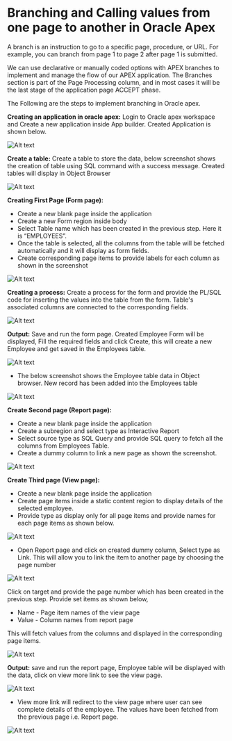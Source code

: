# Branching and Calling values from one page to another in Oracle Apex

A branch is an instruction to go to a specific page, procedure, or URL. For example, you can
branch from page 1 to page 2 after page 1 is submitted.

We can use declarative or manually coded options with APEX branches to implement and
manage the flow of our APEX application. The Branches section is part of the Page Processing
column, and in most cases it will be the last stage of the application page ACCEPT phase.

The Following are the steps to implement branching in Oracle apex.

**Creating an application in oracle apex:** Login to Oracle apex workspace and Create a
new application inside App builder. Created Application is shown below.

   ![Alt text](https://github.com/Protontech-1803/Web-Technology/blob/main/Branching_and_Calling_values_from_one_page_to_another_in_Oracle_Apex/R1.png)
   
 **Create a table:** Create a table to store the data, below screenshot shows the creation of table using SQL command with a success message. Created tables will display in Object Browser
 
 ![Alt text](https://github.com/Protontech-1803/Web-Technology/blob/main/Branching_and_Calling_values_from_one_page_to_another_in_Oracle_Apex/R2.png)
 
**Creating First Page (Form page):** 
  - Create a new blank page inside the application
  - Create a new Form region inside body
  - Select Table name which has been created in the previous step. Here it is “EMPLOYEES”.
  - Once the table is selected, all the columns from the table will be fetched automatically and it will display as form fields.
  - Create corresponding page items to provide labels for each column as shown in the screenshot

  ![Alt text](https://github.com/Protontech-1803/Web-Technology/blob/main/Branching_and_Calling_values_from_one_page_to_another_in_Oracle_Apex/R3.png)
  
**Creating a process:** Create a process for the form and provide the PL/SQL code for inserting the values into the table from the form. Table&#39;s associated columns are connected to the corresponding fields.

  ![Alt text](https://github.com/Protontech-1803/Web-Technology/blob/main/Branching_and_Calling_values_from_one_page_to_another_in_Oracle_Apex/R4.png)
  
**Output:** Save and run the form page. Created Employee Form will be displayed, Fill the required fields and click Create, this will create a new Employee and get saved in the Employees table.

  ![Alt text](https://github.com/Protontech-1803/Web-Technology/blob/main/Branching_and_Calling_values_from_one_page_to_another_in_Oracle_Apex/R5.png)
  
  - The below screenshot shows the Employee table data in Object browser. New record has
been added into the Employees table

  ![Alt text](https://github.com/Protontech-1803/Web-Technology/blob/main/Branching_and_Calling_values_from_one_page_to_another_in_Oracle_Apex/R6.png)
  
**Create Second page (Report page):**
  - Create a new blank page inside the application
  - Create a subregion and select type as Interactive Report
  - Select source type as SQL Query and provide SQL query to fetch all the columns from Employees Table.
  - Create a dummy column to link a new page as shown the screenshot.


  ![Alt text](https://github.com/Protontech-1803/Web-Technology/blob/main/Branching_and_Calling_values_from_one_page_to_another_in_Oracle_Apex/R7.png)
  
**Create Third page (View page):**
  - Create a new blank page inside the application
  - Create page items inside a static content region to display details of the selected employee.
  - Provide type as display only for all page items and provide names for each page items as shown below.
  
  ![Alt text](https://github.com/Protontech-1803/Web-Technology/blob/main/Branching_and_Calling_values_from_one_page_to_another_in_Oracle_Apex/R8.png)
  
  - Open Report page and click on created dummy column, Select type as Link. This will allow you to link the item to another page by choosing the page number


  ![Alt text](https://github.com/Protontech-1803/Web-Technology/blob/main/Branching_and_Calling_values_from_one_page_to_another_in_Oracle_Apex/R9.png)
  
  Click on target and provide the page number which has been created in the previous step.
 Provide set items as shown below,
 - Name - Page item names of the view page
 - Value - Column names from report page

This will fetch values from the columns and displayed in the corresponding page items.

  ![Alt text](https://github.com/Protontech-1803/Web-Technology/blob/main/Branching_and_Calling_values_from_one_page_to_another_in_Oracle_Apex/R10.png)

**Output:** save and run the report page, Employee table will be displayed with the data, click on view more link to see the view page.

  ![Alt text](https://github.com/Protontech-1803/Web-Technology/blob/main/Branching_and_Calling_values_from_one_page_to_another_in_Oracle_Apex/R11.png)

  - View more link will redirect to the view page where user can see complete details of the employee. The values have been fetched from the previous page i.e. Report page.
  
  ![Alt text](https://github.com/Protontech-1803/Web-Technology/blob/main/Branching_and_Calling_values_from_one_page_to_another_in_Oracle_Apex/R12.png)
  
  



